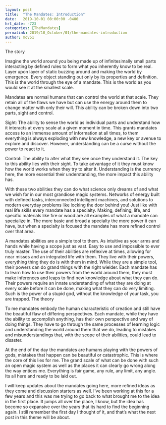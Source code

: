 ```yaml
---
layout: post
title:  "The Mandates: Introduction"
date:   2019-10-01 08:00:00 -0400
hrt_date: -723
categories: [TheMandates]
permalink: 2019/10_October/01/the-mandates-introduction
author: mov51
---
```


The story

Imagine the world around you being made up of infinitesimally small parts interacting by defined rules to form what you inherently know to be real. Layer upon layer of static buzzing around and making the world by emergence. Every object standing out only by its properties and definition. This is the world through the eye of a mandate. This is the world as you would see it at the smallest scale.

Mandates are normal humans that can control the world at that scale. They retain all of the flaws we have but can use the energy around them to change matter with only their will. This ability can be broken down into two parts, sight and control.

Sight:
The ability to sense the world as individual parts and understand how it interacts at every scale at a given moment in time. This grants mandates access to an immense amount of information at all times, to them everything is always exploding with new knowledge, a new key or avenue to explore and discover. However, understanding can be a curse without the power to react to it.

Control:
The ability to alter what they see once they understand it. The key to this ability lies with their sight. To take advantage of it they must know how the world works when they try to alter it. Understanding is the currency here, the more essential their understanding, the more impact this ability has.

With these two abilities they can do what science only dreams of and what we wish for in our most grandiose magic systems. Networks of energy built with defined tasks, interconnected intelligent machines, and solutions to modern everyday problems like locking the door behind you!
Just like with real life skills every mandate has a specialty. Making, defining, life, and specific materials like fire or wood are all examples of what a mandate can specialize in. The more basic and broad a specialty the more power it can have, but when a specialty is focused the mandate has more refined control over that area.

A mandates abilities are a simple tool to them. As intuitive as your arms and hands while having a scope just as vast. Easy to use and impossible to ever truly master. The use of their abilities are reflexive at times, allowing for near misses and an integrated life with them. They live with their powers, everything thing they do is with them in mind.
While they are a simple tool, their powers can do grand things with the right wielder. Each mandate has to learn how to use their powers from the world around them, they must make inferences and leaps to find new knowledge about what they can do. Their powers require an innate understanding of what they are doing at every scale before it can be done, making what they can do very limiting. Such is the power of a stupid god, without the knowledge of your task, you are trapped.
The theory

To me mandates embody the human characteristic of creation and still have the beautiful flaw of differing perspectives. Each mandate, while they have the ability to accomplish anything, has their own perspective and way of doing things. They have to go through the same processes of learning logic and understanding the world around them that we do, leading to mistakes and misunderstandings that, with the scope of their abilities, could lead to disaster.

At the end of the day the mandates are humans playing with the powers of gods, mistakes that happen can be beautiful or catastrophic.
This is where the core of this lies for me. The grand scale of what can be done with such an open magic system as well as the places it can clearly go wrong along the way entices me. Everything is fair game, any rule, any limit, any angle. Its all here and ready to be laid out.

I will keep updates about the mandates going here, more refined ideas as they come and discussion starters as well. I’ve been working at this for a few years and this was me trying to go back to what brought me to the idea in the first place.
It jumps all over the place, I know, but the idea has become so expansive over the years that its hard to find the beginning again. I still remember the first day I thought of it, and that’s what the next post in this theme will be about.
